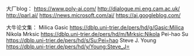 
大厂blog：
https://www.poly-ai.com/
http://dialogue.mi.eng.cam.ac.uk/
http://parl.ai/
https://news.microsoft.com/ai/
https://ai.googleblog.com/

大牛论文集：
Milica Gasic
https://dblp.uni-trier.de/pers/hd/g/Gasic:Milica
Nikola Mrksic
https://dblp.uni-trier.de/pers/hd/m/Mrksic:Nikola
Pei-hao Su
https://dblp.uni-trier.de/pers/hd/s/Su:Pei=hao
Steve J. Young 
https://dblp.uni-trier.de/pers/hd/y/Young:Steve_J=
